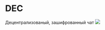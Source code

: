 # DEC
Децентрализованый, зашифрованный чат
![](https://cdn.discordapp.com/attachments/646817391187066909/752977074263818250/1.png)
